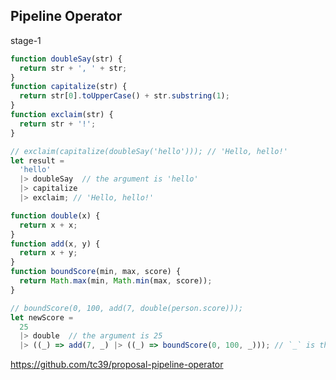 ## Pipeline Operator

stage-1

```javascript
function doubleSay(str) {
  return str + ', ' + str;
}
function capitalize(str) {
  return str[0].toUpperCase() + str.substring(1);
}
function exclaim(str) {
  return str + '!';
}

// exclaim(capitalize(doubleSay('hello'))); // 'Hello, hello!'
let result =
  'hello'
  |> doubleSay  // the argument is 'hello'
  |> capitalize
  |> exclaim; // 'Hello, hello!'

function double(x) {
  return x + x;
}
function add(x, y) {
  return x + y;
}
function boundScore(min, max, score) {
  return Math.max(min, Math.min(max, score));
}

// boundScore(0, 100, add(7, double(person.score)));
let newScore =
  25
  |> double  // the argument is 25
  |> ((_) => add(7, _) |> ((_) => boundScore(0, 100, _))); // `_` is the return value of `double` // 57 // `_` is the return value of `add`
```

<a class="ref-link" href="https://github.com/tc39/proposal-pipeline-operator" target="_blank">
  https://github.com/tc39/proposal-pipeline-operator
</a>
